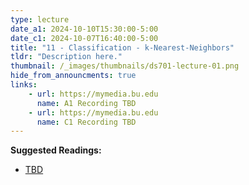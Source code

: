 ```yaml
---
type: lecture
date_a1: 2024-10-10T15:30:00-5:00
date_c1: 2024-10-07T16:40:00-5:00
title: "11 - Classification - k-Nearest-Neighbors"
tldr: "Description here."
thumbnail: /_images/thumbnails/ds701-lecture-01.png
hide_from_announcments: true
links: 
    - url: https://mymedia.bu.edu
      name: A1 Recording TBD
    - url: https://mymedia.bu.edu
      name: C1 Recording TBD
---
```


**Suggested Readings:**
- [TBD]()

